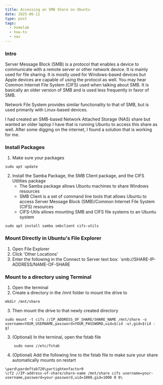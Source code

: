 ```yaml
---
title: Accessing an SMB Share on Ubuntu
date: 2025-06-11
type: post
tags:
  - homelab
  - how-to
  - nas
---
```

### Intro
Server Message Block (SMB) is a protocol that enables a device to communicate with a remote server or other network device. It is mainly used for file sharing. It is mostly used for Windows-based devices but Apple devices are capable of using the protocol as well. You may hear Common Internet File System (CIFS) used when talking about SMB. It is basically an older version of SMB and is used less frequently in favor of SMB.

Network File System provides similar functionality to that of SMB, but is used primarily with Linux-based devices.

I had created an SMB-based Network Attached Storage (NAS) share but wanted an older laptop I have that is running Ubuntu to access this share as well. After some digging on the internet, I found a solution that is working for me.

### Install Packages
1. Make sure your packages
```console
sudo apt update
```
2. Install the Samba Package, the SMB Client package, and the CIFS Utilities package
	- The Samba package allows Ubuntu machines to share Windows resources
	- SMB Client is a set of command line tools that allows Ubuntu to access Server Message Block (SMB)/Common Internet File System (CIFS) resources
	- CIFS-Utils allows mounting SMB and CIFS file systems to an Ubuntu system
```console
sudo apt install samba smbclient cifs-utils
```

### Mount Directly in Ubuntu's File Explorer
1. Open File Explorer
2. Click 'Other Locations'
3. Enter the following in the Connect to Server text box:
	`smb://SHARE-IP-ADDRESS/NAME-OF-SHARE

### Mount to a directory using Terminal
1. Open the terminal
2. Create a directory in the /mnt folder to mount the drive to
```console
mkdir /mnt/share
```
3. Then mount the drive to that newly created directory
```console
sudo mount -t cifs //IP_ADDRESS_OF_SHARE/SHARE_NAME /mnt/share -o username=YOUR_USERNAME,password=YOUR_PASSWORD,uid=$(id -u),gid=$(id -g)
```
	   
3. (Optional) In the terminal, open the fstab file
```console
	sudo nano //etc/fstab
```
4. (Optional) Add the following line to the fstab file to make sure your share automatically mounts on restart
```console
\pard\pardeftab720\partightenfactor0
\cf2 //IP-address-of-share/share-name /mnt/share cifs username=your-username,password=your-password,uid=1000,gid=1000 0 0\
```
